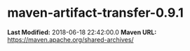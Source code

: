 # maven-artifact-transfer-0.9.1

**Last Modified:** 2018-06-18 22:42:00.0
**Maven URL:** https://maven.apache.org/shared-archives/
